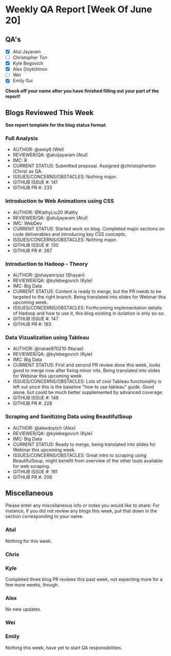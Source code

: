 # Weekly QA Report [Week Of June 20]

## QA's

- [x] Atul Jayaram
- [ ] Christopher Ton
- [X] Kyle Begovich
- [X] Alex Doytchinov
- [ ] Wei
- [X] Emily Gui

**Check off your name after you have finished filling out your part of the report!**

## Blogs Reviewed This Week 

**See report template for the blog status format.**

### Full Analysis

* AUTHOR: @weiy6 (Wei)
* REVIEWER/QA:  @atuljayaram (Atul)
* IMC: R
* CURRENT STATUS: Submitted proposal. Assigned @christopherton (Chris) as QA.
* ISSUES/CONCERNS/OBSTACLES: Nothing major.
* GITHUB ISSUE #: 141
* GITHUB PR #:  233

### Introduction to Web Animations using CSS

* AUTHOR: @KathyLiu20 (Kathy
* REVIEWER/QA:  @atuljayaram (Atul)
* IMC: WebDev
* CURRENT STATUS: Started work on blog. Completed major sections on code deliverables and introducing key CSS concepts.
* ISSUES/CONCERNS/OBSTACLES: Nothing major.
* GITHUB ISSUE #: 130
* GITHUB PR #:  267

### Introduction to Hadoop - Theory

* AUTHOR: @shayanriyaz (Shayan)
* REVIEWER/QA:  @kylebegovich (Kyle)
* IMC: Big Data
* CURRENT STATUS: Content is ready to merge, but the PR needs to be targeted to the right branch. Being translated into slides for Webinar this upcoming week.
* ISSUES/CONCERNS/OBSTACLES: Forthcoming implementation details of Hadoop and how to use it, this blog existing in isolation is only so-so.
* GITHUB ISSUE #: 147
* GITHUB PR #:  193

### Data Vizualization using Tableau

* AUTHOR: @narae970210 (Narae)
* REVIEWER/QA:  @kylebegovich (Kyle)
* IMC: Big Data
* CURRENT STATUS: First and second PR review done this week, looks good to merge now after fixing minor nits. Being translated into slides for Webinar this upcoming week.
* ISSUES/CONCERNS/OBSTACLES: Lots of cool Tableau functionality is left out since this is the baseline "how to use tableau" guide. Good alone, but could be much better supplemented by advanced coverage.
* GITHUB ISSUE #: 148
* GITHUB PR #:  228

### Scraping and Sanitizing Data using BeautifulSoup

* AUTHOR: @alexdoytch (Alex)
* REVIEWER/QA:  @kylebegovich (Kyle)
* IMC: Big Data
* CURRENT STATUS: Ready to merge, being translated into slides for Webinar this upcoming week.
* ISSUES/CONCERNS/OBSTACLES: Great intro to scraping using BeautifulSoup, might benefit from overview of the other tools available for web scraping.
* GITHUB ISSUE #: 161
* GITHUB PR #:  206


## Miscellaneous 
Please enter any miscellaneous info or notes you would like to share. For instance, if you did not review any blogs this week, put that down in the section corresponding to your name.
 
### Atul

Nothing for this week.

### Chris

### Kyle

Completed three blog PR reviews this past week, not expecting more for a few more weeks, though.

### Alex

No new updates.

### Wei

### Emily

Nothing this week, have yet to start QA responsibilities. 

